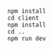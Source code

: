 ````npm install````  
````cd client````  
````npm install````  
````cd ..````  
````npm run dev````  
